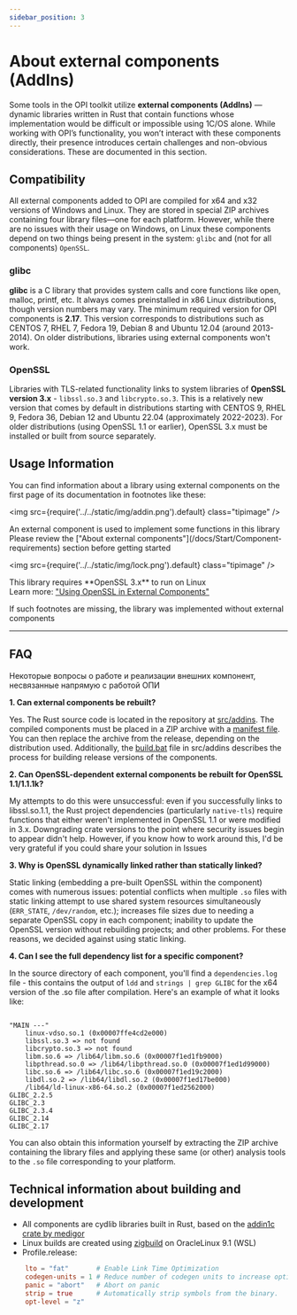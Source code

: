 ```yaml
---
sidebar_position: 3
---
```


# About external components (AddIns)

Some tools in the OPI toolkit utilize **external components (AddIns)** — dynamic libraries written in Rust that contain functions whose implementation would be difficult or impossible using 1C/OS alone. While working with OPI’s functionality, you won’t interact with these components directly, their presence introduces certain challenges and non-obvious considerations. These are documented in this section.

## Compatibility

All external components added to OPI are compiled for x64 and x32 versions of Windows and Linux. They are stored in special ZIP archives containing four library files—one for each platform. However, while there are no issues with their usage on Windows, on Linux these components depend on two things being present in the system: `glibc` and (not for all components) `OpenSSL`.

### glibc

**glibc** is a C library that provides system calls and core functions like open, malloc, printf, etc. It always comes preinstalled in x86 Linux distributions, though version numbers may vary. The minimum required version for OPI components is **2.17**. This version corresponds to distributions such as CENTOS 7, RHEL 7, Fedora 19, Debian 8 and Ubuntu 12.04 (around 2013-2014). On older distributions, libraries using external components won't work.

### OpenSSL

Libraries with TLS-related functionality links to system libraries of **OpenSSL version 3.x**  - `libssl.so.3` and `libcrypto.so.3`. This is a relatively new version that comes by default in distributions starting with CENTOS 9, RHEL 9, Fedora 36, Debian 12 and Ubuntu 22.04 (approximately 2022-2023). For older distributions (using OpenSSL 1.1 or earlier), OpenSSL 3.x must be installed or built from source separately.

## Usage Information

You can find information about a library using external components on the first page of its documentation in footnotes like these:

<div class="theme-admonition theme-admonition-info admonition_node_modules-@docusaurus-theme-classic-lib-theme-Admonition-Layout-styles-module alert alert--info">

<img src={require('../../static/img/addin.png').default} class="tipimage" />
<div class="addin">An external component is used to implement some functions in this library<br/>
Please review the ["About external components"](/docs/Start/Component-requirements) section before getting started</div>
</div>


<div class="theme-admonition theme-admonition-caution admonition_node_modules-@docusaurus-theme-classic-lib-theme-Admonition-Layout-styles-module alert alert--warning">

<img src={require('../../static/img/lock.png').default} class="tipimage" />
<div class="addin">This library requires **OpenSSL 3.x** to run on Linux <br/>
Learn more: <a href="/docs/Start/Component-requirements#openssl" class="orangelink">"Using OpenSSL in External Components"</a></div>
</div>

If such footnotes are missing, the library was implemented without external components

<hr/>

## FAQ

Некоторые вопросы о работе и реализации внешних компонент, несвязанные напрямую с работой ОПИ

**1. Can external components be rebuilt?**

Yes. The Rust source code is located in the repository at [src/addins](https://github.com/Bayselonarrend/OpenIntegrations/tree/main/src/addins). The compiled components must be placed in a ZIP archive with a [manifest file](https://github.com/Bayselonarrend/OpenIntegrations/blob/main/src/addins/MANIFEST.XML). You can then replace the archive from the release, depending on the distribution used. Additionally, the [build.bat](https://github.com/Bayselonarrend/OpenIntegrations/blob/main/src/addins/build.bat) file in src/addins describes the process for building release versions of the components. 

**2. Can OpenSSL-dependent external components be rebuilt for OpenSSL 1.1/1.1.1k?**

My attempts to do this were unsuccessful: even if you successfully links to libssl.so.1.1, the Rust project dependencies (particularly `native-tls`) require functions that either weren't implemented in OpenSSL 1.1 or were modified in 3.x. Downgrading crate versions to the point where security issues begin to appear didn't help. However, if you know how to work around this, I'd be very grateful if you could share your solution in Issues

**3. Why is OpenSSL dynamically linked rather than statically linked?**

Static linking (embedding a pre-built OpenSSL within the component) comes with numerous issues: potential conflicts when multiple `.so` files with static linking attempt to use shared system resources simultaneously (`ERR_STATE`, `/dev/random`, etc.); increases file sizes due to needing a separate OpenSSL copy in each component; inability to update the OpenSSL version without rebuilding projects; and other problems. For these reasons, we decided against using static linking.

**4. Can I see the full dependency list for a specific component?**

In the source directory of each component, you'll find a `dependencies.log` file - this contains the output of `ldd` and `strings | grep GLIBC` for the x64 version of the .so file after compilation. Here's an example of what it looks like:

```

"MAIN ---" 
	linux-vdso.so.1 (0x00007ffe4cd2e000)
	libssl.so.3 => not found
	libcrypto.so.3 => not found
	libm.so.6 => /lib64/libm.so.6 (0x00007f1ed1fb9000)
	libpthread.so.0 => /lib64/libpthread.so.0 (0x00007f1ed1d99000)
	libc.so.6 => /lib64/libc.so.6 (0x00007f1ed19c2000)
	libdl.so.2 => /lib64/libdl.so.2 (0x00007f1ed17be000)
	/lib64/ld-linux-x86-64.so.2 (0x00007f1ed2562000)
GLIBC_2.2.5
GLIBC_2.3
GLIBC_2.3.4
GLIBC_2.14
GLIBC_2.17

```

You can also obtain this information yourself by extracting the ZIP archive containing the library files and applying these same (or other) analysis tools to the `.so` file corresponding to your platform.


## Technical information about building and development

+ All components are cydlib libraries built in Rust, based on the [addin1c crate by medigor](https://crates.io/crates/addin1c)
+ Linux builds are created using [zigbuild](https://github.com/rust-cross/cargo-zigbuild) on OracleLinux 9.1 (WSL)
+ Profile.release:
```toml
    lto = "fat"       # Enable Link Time Optimization
    codegen-units = 1 # Reduce number of codegen units to increase optimizations.
    panic = "abort"   # Abort on panic
    strip = true      # Automatically strip symbols from the binary.
    opt-level = "z"
```

